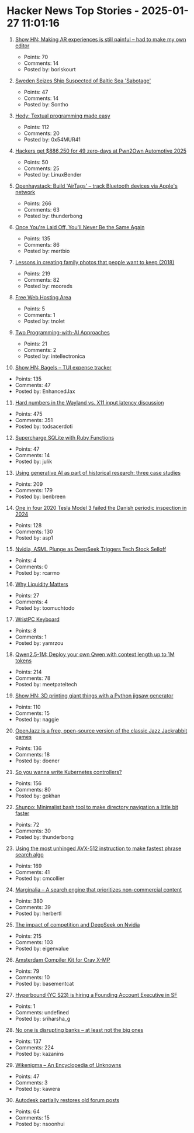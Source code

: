 # Hacker News Top Stories - 2025-01-27 11:01:16

1. [Show HN: Making AR experiences is still painful – had to make my own editor](https://ordinary.space/)
   - Points: 70
   - Comments: 14
   - Posted by: boriskourt

2. [Sweden Seizes Ship Suspected of Baltic Sea 'Sabotage'](https://www.barrons.com/news/sweden-says-has-seized-ship-suspected-of-baltic-sea-sabotage-13ff82f2)
   - Points: 47
   - Comments: 14
   - Posted by: Sontho

3. [Hedy: Textual programming made easy](https://www.hedy.org/)
   - Points: 112
   - Comments: 20
   - Posted by: 0x54MUR41

4. [Hackers get $886,250 for 49 zero-days at Pwn2Own Automotive 2025](https://www.bleepingcomputer.com/news/security/hackers-get-886-250-for-49-zero-days-at-pwn2own-automotive-2025/)
   - Points: 50
   - Comments: 25
   - Posted by: LinuxBender

5. [Openhaystack: Build 'AirTags' – track Bluetooth devices via Apple's network](https://github.com/seemoo-lab/openhaystack)
   - Points: 266
   - Comments: 63
   - Posted by: thunderbong

6. [Once You're Laid Off, You'll Never Be the Same Again](https://mertbulan.com/2025/01/26/once-you-are-laid-off-you-will-never-be-the-same-again/)
   - Points: 135
   - Comments: 86
   - Posted by: mertbio

7. [Lessons in creating family photos that people want to keep (2018)](https://estherschindler.medium.com/the-old-family-photos-project-lessons-in-creating-family-photos-that-people-want-to-keep-ea3909129943)
   - Points: 219
   - Comments: 82
   - Posted by: mooreds

8. [Free Web Hosting Area](https://www.freewebhostingarea.com/)
   - Points: 5
   - Comments: 1
   - Posted by: tnolet

9. [Two Programming-with-AI Approaches](https://everything.intellectronica.net/p/two-programming-with-ai-approaches)
   - Points: 21
   - Comments: 2
   - Posted by: intellectronica

10. [Show HN: Bagels – TUI expense tracker](https://github.com/EnhancedJax/Bagels)
   - Points: 135
   - Comments: 47
   - Posted by: EnhancedJax

11. [Hard numbers in the Wayland vs. X11 input latency discussion](https://mort.coffee/home/wayland-input-latency/)
   - Points: 475
   - Comments: 351
   - Posted by: todsacerdoti

12. [Supercharge SQLite with Ruby Functions](https://blog.julik.nl/2025/01/supercharge-sqlite-with-ruby-functions)
   - Points: 47
   - Comments: 14
   - Posted by: julik

13. [Using generative AI as part of historical research: three case studies](https://resobscura.substack.com/p/the-leading-ai-models-are-now-very)
   - Points: 209
   - Comments: 179
   - Posted by: benbreen

14. [One in four 2020 Tesla Model 3 failed the Danish periodic inspection in 2024](https://fdm.dk/nyheder/bilist/2025-01-populaer-tesla-model-dumper-med-et-brag-til-syn)
   - Points: 128
   - Comments: 130
   - Posted by: asp1

15. [Nvidia, ASML Plunge as DeepSeek Triggers Tech Stock Selloff](https://finance.yahoo.com/news/asml-sinks-china-ai-startup-081823609.html)
   - Points: 4
   - Comments: 0
   - Posted by: rcarmo

16. [Why Liquidity Matters](https://www.hiive.com/market-reports/why-liquidity-matters-motivating-tech-talent)
   - Points: 27
   - Comments: 4
   - Posted by: toomuchtodo

17. [WristPC Keyboard](https://www.l3sys.com/wristpc/wristpc.html)
   - Points: 8
   - Comments: 1
   - Posted by: yamrzou

18. [Qwen2.5-1M: Deploy your own Qwen with context length up to 1M tokens](https://qwenlm.github.io/blog/qwen2.5-1m/)
   - Points: 214
   - Comments: 78
   - Posted by: meetpateltech

19. [Show HN: 3D printing giant things with a Python jigsaw generator](https://calbryant.uk/blog/3d-printing-giant-things-with-jigsaw-generator/)
   - Points: 110
   - Comments: 15
   - Posted by: naggie

20. [OpenJazz is a free, open-source version of the classic Jazz Jackrabbit games](https://alister.eu/jazz/oj/about.php)
   - Points: 136
   - Comments: 18
   - Posted by: doener

21. [So you wanna write Kubernetes controllers?](https://ahmet.im/blog/controller-pitfalls/)
   - Points: 156
   - Comments: 80
   - Posted by: gokhan

22. [Shunpo: Minimalist bash tool to make directory navigation a little bit faster](https://github.com/egurapha/Shunpo)
   - Points: 72
   - Comments: 30
   - Posted by: thunderbong

23. [Using the most unhinged AVX-512 instruction to make fastest phrase search algo](https://gab-menezes.github.io/2025/01/13/using-the-most-unhinged-avx-512-instruction-to-make-the-fastest-phrase-search-algo.html)
   - Points: 169
   - Comments: 41
   - Posted by: cmcollier

24. [Marginalia – A search engine that prioritizes non-commercial content](https://marginalia-search.com/)
   - Points: 380
   - Comments: 39
   - Posted by: herbertl

25. [The impact of competition and DeepSeek on Nvidia](https://youtubetranscriptoptimizer.com/blog/05_the_short_case_for_nvda)
   - Points: 215
   - Comments: 103
   - Posted by: eigenvalue

26. [Amsterdam Compiler Kit for Cray X-MP](https://github.com/kej715/ack)
   - Points: 79
   - Comments: 10
   - Posted by: basementcat

27. [Hyperbound (YC S23) is hiring a Founding Account Executive in SF](https://www.ycombinator.com/companies/hyperbound/jobs/c3NkW7d-founding-full-cycle-account-executive-in-sf)
   - Points: 1
   - Comments: undefined
   - Posted by: sriharsha_g

28. [No one is disrupting banks – at least not the big ones](https://www.popularfintech.com/p/no-one-is-disrupting-banks)
   - Points: 137
   - Comments: 224
   - Posted by: kazanins

29. [Wikenigma – An Encyclopedia of Unknowns](https://wikenigma.org.uk/)
   - Points: 47
   - Comments: 3
   - Posted by: kawera

30. [Autodesk partially restores old forum posts](https://forums.autodesk.com/t5/community-announcements/update-on-archiving-idea-boards-and-forums/td-p/13276594)
   - Points: 64
   - Comments: 15
   - Posted by: nsoonhui

